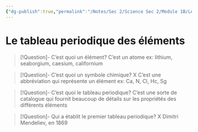```yaml
---
{"dg-publish":true,"permalink":"/Notes/Sec 2/Science Sec 2/Module 1B/Le tableau periodique des éléments/"}
---
```


# Le tableau periodique des éléments

>[!Question]- C’est quoi un élément?
>C’est un atome
>ex: lithium, seaborgium, caesium, californium

>[!Question]- C’est quoi un symbole chimique? X
>C’est une abbréviation qui représente un élément
>ex: Ca, N, Cl, Hc, Sg

>[!Question]- C’est quoi le tableau periodique?
>C’est une sorte de catalogue qui fournit beaucoup de détails sur les propriétés des différents éléments

>[!Question]- Qui a établit le premier tableau periodique? X
>Dimitri Mendeliev, en 1869

